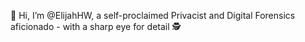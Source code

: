 👋 Hi, I’m @ElijahHW, a self-proclaimed Privacist and Digital Forensics aficionado - with a sharp eye for detail 🕵️  
